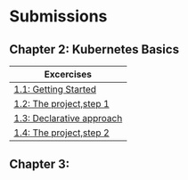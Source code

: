 # Submissions

## Chapter 2: Kubernetes Basics
| Excercises  |
| ------------- |
|[1.1: Getting Started](https://github.com/PaulaJuliaBalza/devops-with-kubernetes/tree/1.1)    |
|[1.2: The project,step 1](https://github.com/PaulaJuliaBalza/devops-with-kubernetes/tree/1.2) | 
|[1.3: Declarative approach](https://github.com/PaulaJuliaBalza/devops-with-kubernetes/tree/1.3) |
|[1.4: The project,step 2](https://github.com/PaulaJuliaBalza/devops-with-kubernetes/tree/1.4) |

## Chapter 3: 